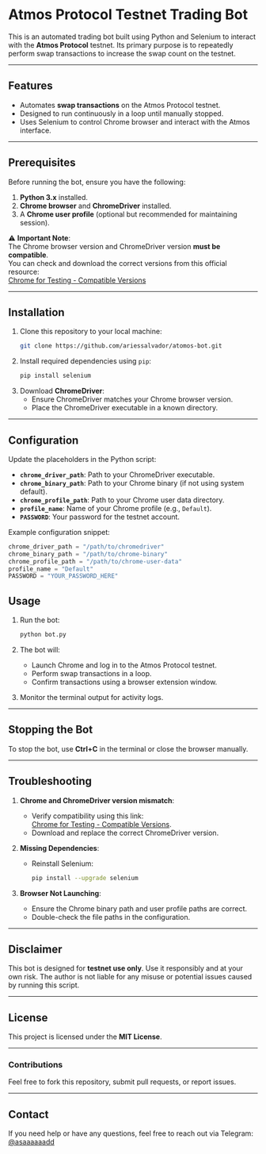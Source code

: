 # Atmos Protocol Testnet Trading Bot

This is an automated trading bot built using Python and Selenium to interact with the **Atmos Protocol** testnet. Its primary purpose is to repeatedly perform swap transactions to increase the swap count on the testnet.

---

## Features

- Automates **swap transactions** on the Atmos Protocol testnet.
- Designed to run continuously in a loop until manually stopped.
- Uses Selenium to control Chrome browser and interact with the Atmos interface.

---

## Prerequisites

Before running the bot, ensure you have the following:

1. **Python 3.x** installed.
2. **Chrome browser** and **ChromeDriver** installed.
3. A **Chrome user profile** (optional but recommended for maintaining session).

⚠️ **Important Note**:  
The Chrome browser version and ChromeDriver version **must be compatible**.  
You can check and download the correct versions from this official resource:  
[Chrome for Testing - Compatible Versions](https://googlechromelabs.github.io/chrome-for-testing/)

---

## Installation

1. Clone this repository to your local machine:
   ```bash
   git clone https://github.com/ariessalvador/atomos-bot.git

   ```
2. Install required dependencies using `pip`:
   ```bash
   pip install selenium
   ```
3. Download **ChromeDriver**:
   - Ensure ChromeDriver matches your Chrome browser version.
   - Place the ChromeDriver executable in a known directory.

---

## Configuration

Update the placeholders in the Python script:

- **`chrome_driver_path`**: Path to your ChromeDriver executable.
- **`chrome_binary_path`**: Path to your Chrome binary (if not using system default).
- **`chrome_profile_path`**: Path to your Chrome user data directory.
- **`profile_name`**: Name of your Chrome profile (e.g., `Default`).
- **`PASSWORD`**: Your password for the testnet account.

Example configuration snippet:

````python
chrome_driver_path = "/path/to/chromedriver"
chrome_binary_path = "/path/to/chrome-binary"
chrome_profile_path = "/path/to/chrome-user-data"
profile_name = "Default"
PASSWORD = "YOUR_PASSWORD_HERE"
````


## Usage

1. Run the bot:
   ```bash
   python bot.py

2. The bot will:  
   - Launch Chrome and log in to the Atmos Protocol testnet.  
   - Perform swap transactions in a loop.  
   - Confirm transactions using a browser extension window.

3. Monitor the terminal output for activity logs.  

---

## Stopping the Bot

To stop the bot, use **Ctrl+C** in the terminal or close the browser manually.

---

## Troubleshooting

1. **Chrome and ChromeDriver version mismatch**:  
   - Verify compatibility using this link:  
     [Chrome for Testing - Compatible Versions](https://googlechromelabs.github.io/chrome-for-testing/).  
   - Download and replace the correct ChromeDriver version.

2. **Missing Dependencies**:  
   - Reinstall Selenium:  
     ```bash
     pip install --upgrade selenium
     ```

3. **Browser Not Launching**:  
   - Ensure the Chrome binary path and user profile paths are correct.  
   - Double-check the file paths in the configuration.

---

## Disclaimer

This bot is designed for **testnet use only**. Use it responsibly and at your own risk. The author is not liable for any misuse or potential issues caused by running this script.

---

## License

This project is licensed under the **MIT License**.

---

### Contributions

Feel free to fork this repository, submit pull requests, or report issues.  

---


## Contact

If you need help or have any questions, feel free to reach out via Telegram:  
[@asaaaaaadd](https://t.me/asaaaaaadd)


